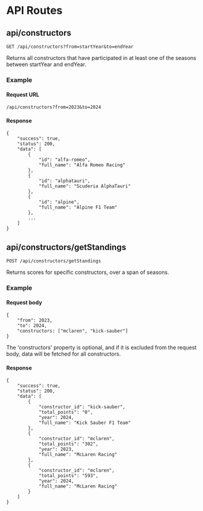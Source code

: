 # API Routes

## api/constructors
```
GET /api/constructors?from=startYear&to=endYear
```
Returns all constructors that have participated in at least one
of the seasons between startYear and endYear.

### Example
#### Request URL
```
/api/constructors?from=2023&to=2024
```
#### Response
```
{
    "success": true,
    "status": 200,
    "data": [
        {
            "id": "alfa-romeo",
            "full_name": "Alfa Romeo Racing"
        },
        {
            "id": "alphatauri",
            "full_name": "Scuderia AlphaTauri"
        },
        {
            "id": "alpine",
            "full_name": "Alpine F1 Team"
        },
        ...
    ]
}
```

## api/constructors/getStandings

```
POST /api/constructors/getStandings
```
Returns scores for specific constructors, over a span of seasons.

### Example
#### Request body
```
{
    "from": 2023,
    "to": 2024,
    "constructors: ["mclaren", "kick-sauber"]
}
```
The 'constructors' property is optional, and if it is excluded from the
request body, data will be fetched for all constructors.

#### Response
```
{
    "success": true,
    "status": 200,
    "data": [
        {
            "constructor_id": "kick-sauber",
            "total_points": "0",
            "year": 2024,
            "full_name": "Kick Sauber F1 Team"
        },
        {
            "constructor_id": "mclaren",
            "total_points": "302",
            "year": 2023,
            "full_name": "McLaren Racing"
        },
        {
            "constructor_id": "mclaren",
            "total_points": "593",
            "year": 2024,
            "full_name": "McLaren Racing"
        }
    ]
}
```

